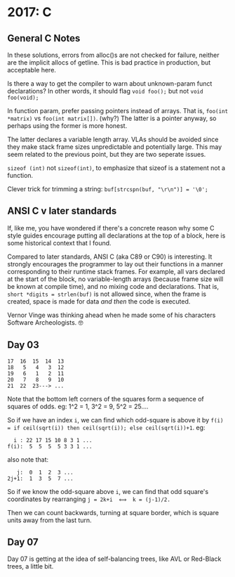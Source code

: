 # 2017: C #

## General C Notes ##
In these solutions, errors from alloc()s are not checked for failure, neither
are the implicit allocs of getline. This is bad practice in production, but
acceptable here.

Is there a way to get the compiler to warn about unknown-param funct
declarations? In other words, it should flag `void foo();` but not `void
foo(void);`

In function param, prefer passing pointers instead of arrays. That is,
`foo(int *matrix)` vs `foo(int matrix[])`. (why?) The latter is a pointer
anyway, so perhaps using the former is more honest.

The latter declares a variable length array. VLAs should be avoided since they
make stack frame sizes unpredictable and potentially large. This may seem
related to the previous point, but they are two seperate issues.

`sizeof (int)` not `sizeof(int)`, to emphasize that sizeof is a statement not a
function.

Clever trick for trimming a string: `buf[strcspn(buf, "\r\n")] = '\0';`

## ANSI C v later standards ##

If, like me, you have wondered if there's a concrete reason why some C style
guides encourage putting all declarations at the top of a block, here is some
historical context that I found.

Compared to later standards, ANSI C (aka C89 or C90) is interesting. It
strongly encourages the programmer to lay out their functions in a manner
corresponding to their runtime stack frames. For example, all vars declared at
the start of the block, no variable-length arrays (because frame size will be
known at compile time), and no mixing code and declarations. That is, `short
*digits = strlen(buf)` is not allowed since, when the frame is created, space
is made for data _and then_ the code is executed.

Vernor Vinge was thinking ahead when he made some of his characters Software
Archeologists. 🤓

## Day 03 ##
```
17  16  15  14  13
18   5   4   3  12
19   6   1   2  11
20   7   8   9  10
21  22  23---> ...
```

Note that the bottom left corners of the squares form a sequence
of squares of odds.
eg: 1^2 = 1, 3^2 = 9, 5^2 = 25....

So if we have an index `i`, we can find which odd-square is above it by
`f(i) = if ceil(sqrt(i)) then ceil(sqrt(i)); else ceil(sqrt(i))+1`.
eg:
```
  i : 22 17 15 10 8 3 1 ...
f(i):  5  5  5  5 3 3 1 ...
```

also note that:
```
   j:  0  1  2  3 ...
2j+1:  1  3  5  7 ...
```

So if we know the odd-square above `i`, we can find that odd square's
coordinates by rearranging `j = 2k+i  ⟺  k = (j-1)/2.`

Then we can count backwards, turning at square border, which is
square units away from the last turn.

## Day 07 ##
Day 07 is getting at the idea of self-balancing trees, like AVL or
Red-Black trees, a little bit.
